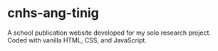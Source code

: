 # cnhs-ang-tinig
 A school publication website developed for my solo research project. Coded with vanilla HTML, CSS, and JavaScript.
